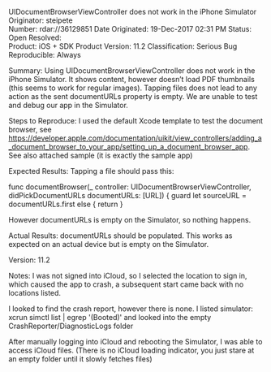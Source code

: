 UIDocumentBrowserViewController does not work in the iPhone Simulator
Originator:	steipete	
Number:	rdar://36129851	Date Originated:	19-Dec-2017 02:31 PM
Status:	Open	Resolved:	
Product:	iOS + SDK	Product Version:	11.2
Classification:	Serious Bug	Reproducible:	Always
 
Summary:
Using UIDocumentBrowserViewController does not work in the iPhone Simulator. It shows content, however doesn’t load PDF thumbnails (this seems to work for regular images). Tapping files does not lead to any action as the sent documentURLs property is empty. We are unable to test and debug our app in the Simulator.

Steps to Reproduce:
I used the default Xcode template to test the document browser, see https://developer.apple.com/documentation/uikit/view_controllers/adding_a_document_browser_to_your_app/setting_up_a_document_browser_app. See also attached sample (it is exactly the sample app)

Expected Results:
Tapping a file should pass this:

func documentBrowser(_ controller: UIDocumentBrowserViewController, didPickDocumentURLs documentURLs: [URL]) {
        guard let sourceURL = documentURLs.first else { return } 

However documentURLs is empty on the Simulator, so nothing happens.

Actual Results:
documentURLs should be populated. This works as expected on an actual device but is empty on the Simulator.

Version:
11.2

Notes:
I was not signed into iCloud, so I selected the location to sign in, which caused the app to crash, a subsequent start came back with no locations listed.

I looked to find the crash report, however there is none. I listed simulator: xcrun simctl list | egrep '(Booted)' and looked into the empty CrashReporter/DiagnosticLogs folder

After manually logging into iCloud and rebooting the Simulator, I was able to access iCloud files. (There is no iCloud loading indicator, you just stare at an empty folder until it slowly fetches files)